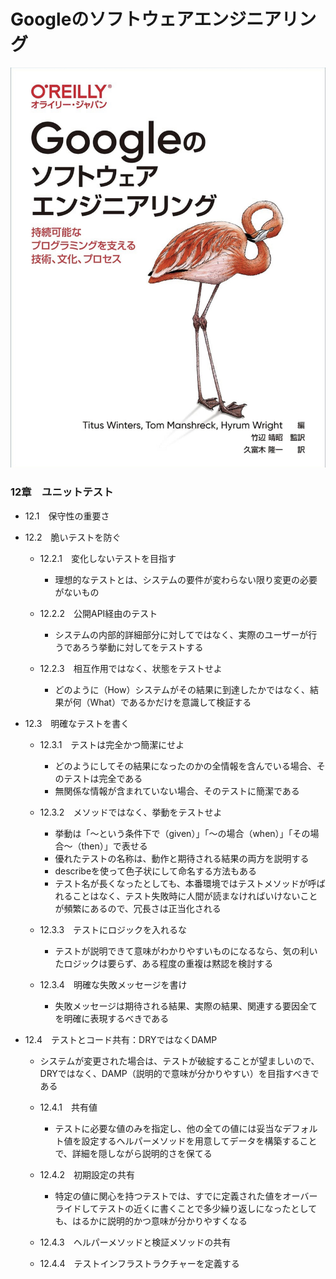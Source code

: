 # Googleのソフトウェアエンジニアリング

![Book Cover](https://github.com/ryo0210/dokusyo_memo/blob/main/BookCover/SoftwareEngineeringAtGoogle.jpg)

### 12章　ユニットテスト

- 12.1　保守性の重要さ

- 12.2　脆いテストを防ぐ

  - 12.2.1　変化しないテストを目指す

    - 理想的なテストとは、システムの要件が変わらない限り変更の必要がないもの

  - 12.2.2　公開API経由のテスト

    - システムの内部的詳細部分に対してではなく、実際のユーザーが行うであろう挙動に対してをテストする

  - 12.2.3　相互作用ではなく、状態をテストせよ

    - どのように（How）システムがその結果に到達したかではなく、結果が何（What）であるかだけを意識して検証する

- 12.3　明確なテストを書く

  - 12.3.1　テストは完全かつ簡潔にせよ

    - どのようにしてその結果になったのかの全情報を含んでいる場合、そのテストは完全である
    - 無関係な情報が含まれていない場合、そのテストに簡潔である

  - 12.3.2　メソッドではなく、挙動をテストせよ

    - 挙動は「〜という条件下で（given）」「〜の場合（when）」「その場合〜（then）」で表せる
    - 優れたテストの名称は、動作と期待される結果の両方を説明する
    - describeを使って色子状にして命名する方法もある
    - テスト名が長くなったとしても、本番環境ではテストメソッドが呼ばれることはなく、テスト失敗時に人間が読まなければいけないことが頻繁にあるので、冗長さは正当化される

  - 12.3.3　テストにロジックを入れるな

    - テストが説明できて意味がわかりやすいものになるなら、気の利いたロジックは要らず、ある程度の重複は黙認を検討する

  - 12.3.4　明確な失敗メッセージを書け

    - 失敗メッセージは期待される結果、実際の結果、関連する要因全てを明確に表現するべきである

- 12.4　テストとコード共有：DRYではなくDAMP

  - システムが変更された場合は、テストが破綻することが望ましいので、DRYではなく、DAMP（説明的で意味が分かりやすい）を目指すべきである

  - 12.4.1　共有値

    - テストに必要な値のみを指定し、他の全ての値には妥当なデフォルト値を設定するヘルパーメソッドを用意してデータを構築することで、詳細を隠しながら説明的さを保てる

  - 12.4.2　初期設定の共有

    - 特定の値に関心を持つテストでは、すでに定義された値をオーバーライドしてテストの近くに書くことで多少繰り返しになったとしても、はるかに説明的かつ意味が分かりやすくなる

  - 12.4.3　ヘルパーメソッドと検証メソッドの共有
  - 12.4.4　テストインフラストラクチャーを定義する